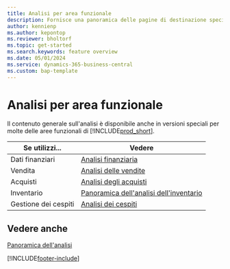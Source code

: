 ```yaml
---
title: Analisi per area funzionale
description: Fornisce una panoramica delle pagine di destinazione specifiche dell'area funzionale per l'analisi in Business Central.
author: kennienp
ms.author: kepontop
ms.reviewer: bholtorf
ms.topic: get-started
ms.search.keywords: feature overview
ms.date: 05/01/2024
ms.service: dynamics-365-business-central
ms.custom: bap-template
---
```


# Analisi per area funzionale

Il contenuto generale sull'analisi è disponibile anche in versioni speciali per molte delle aree funzionali di [!INCLUDE[prod_short](includes/prod_short.md)]. 

| Se utilizzi... | Vedere |
| --- | --- |
| Dati finanziari | [Analisi finanziaria](bi.md) |
| Vendita | [Analisi delle vendite](sales-analytics-overview.md) |
| Acquisti | [Analisi degli acquisti](purchasing-analytics-overview.md) |
| Inventario | [Panoramica dell'analisi dell'inventario](inventory-analytics-overview.md) |
| Gestione dei cespiti | [Analisi dei cespiti](fa-analytics-overview.md) |


## Vedere anche

[Panoramica dell'analisi](reports-bi-reporting.md)  

[!INCLUDE[footer-include](includes/footer-banner.md)]
